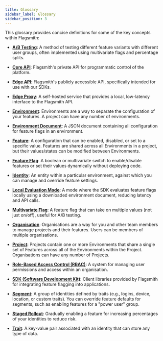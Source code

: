 ```yaml
---
title: Glossary
sidebar_label: Glossary
sidebar_position: 3
---
```


This glossary provides concise definitions for some of the key concepts within Flagsmith:

- [**A/B Testing**](/experimentation/ab-testing): A method of testing different feature variants with different user groups, often implemented using multivariate flags and percentage splits.

- [**Core API**](/edge-api/overview): Flagsmith's private API for programmatic control of the platform.

- [**Edge API**](/performance/edge-api): Flagsmith's publicly accessible API, specifically intended for use with our SDKs.

- [**Edge Proxy**](/performance/edge-proxy): A self-hosted service that provides a local, low-latency interface to the Flagsmith API.

- [**Environment**](/flagsmith-concepts/data-model#environments): Environments are a way to separate the configuration of your features. A project can have any number of environments.

- [**Environment Document**](/integrating-with-flagsmith/integration-overview): A JSON document containing all configuration for feature flags in an environment.

- [**Feature**](/flagsmith-concepts/data-model#features): A configuration that can be enabled, disabled, or set to a specific value. Features are shared across all Environments in a project, but their values/states can be modified between Environments.

- [**Feature Flag**](/getting-started/feature-flags): A boolean or multivariate switch to enable/disable features or set their values dynamically without deploying code.

- [**Identity**](/flagsmith-concepts/data-model#identities): An entity within a particular environment, against which you can manage and override feature settings.

- [**Local Evaluation Mode**](/integrating-with-flagsmith/integration-overview): A mode where the SDK evaluates feature flags locally using a downloaded environment document, reducing latency and API calls.

- [**Multivariate Flag**](/managing-flags/core-management): A feature flag that can take on multiple values (not just on/off), useful for A/B testing.

- [**Organisation**](/flagsmith-concepts/data-model#organisations): Organisations are a way for you and other team members to manage projects and their features. Users can be members of multiple organisations.

- [**Project**](/flagsmith-concepts/data-model#projects): Projects contain one or more Environments that share a single set of Features across all of the Environments within the Project. Organisations can have any number of Projects.

- [**Role-Based Access Control (RBAC)**](/administration-and-security/access-control/rbac): A system for managing user permissions and access within an organisation.

- [**SDK (Software Development Kit)**](/integrating-with-flagsmith/integration-overview): Client libraries provided by Flagsmith for integrating feature flagging into applications.

- [**Segment**](/flagsmith-concepts/data-model#segments): A group of identities defined by traits (e.g., logins, device, location, or custom traits). You can override feature defaults for segments, such as enabling features for a "power user" group.

- [**Staged Rollout**](/managing-flags/rollout/rollout-by-percentage): Gradually enabling a feature for increasing percentages of your identities to reduce risk.

- [**Trait**](/flagsmith-concepts/data-model#traits): A key-value pair associated with an identity that can store any type of data.
